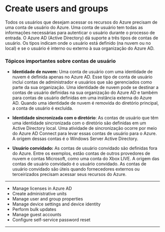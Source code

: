 # Create users and groups
Todos os usuários que desejam acessar os recursos do Azure precisam de uma conta de usuário do Azure. Uma conta de usuário tem todas as informações necessárias para autenticar o usuário durante o processo de entrada. O Azure AD (Active Directory) dá suporte a três tipos de contas de usuário. Os tipos indicam onde o usuário está definido (na nuvem ou no local) e se o usuário é interno ou externo à sua organização do Azure AD.  

### Tópicos importantes sobre contas de usuário
- **Identidade de nuvem:** Uma conta de usuário com uma identidade de nuvem é definida apenas no Azure AD. Esse tipo de conta de usuário inclui contas de administrador e usuários que são gerenciados como parte da sua organização. Uma identidade de nuvem pode se destinar a contas de usuário definidas na sua organização do Azure AD e também para contas de usuário definidas em uma instância externa do Azure AD. Quando uma identidade de nuvem é removida do diretório principal, a conta de usuário é excluída.

- **Identidade sincronizada com o diretório**: As contas de usuário que têm uma identidade sincronizada com o diretório são definidas em um Active Directory local. Uma atividade de sincronização ocorre por meio do Azure AD Connect para levar essas contas de usuário para o Azure. A origem dessas contas é o Windows Server Active Directory.

- **Usuário convidado:** As contas de usuário convidado são definidas fora do Azure. Entre os exemplos, estão contas de outros provedores de nuvem e contas Microsoft, como uma conta do Xbox LIVE. A origem das contas de usuário convidado é o usuário convidado. As contas de usuário convidado são úteis quando fornecedores externos ou terceirizados precisam acessar seus recursos do Azure.












---
- Manage licenses in Azure AD
- Create administrative units
- Manage user and group properties
- Manage device settings and device identity
- Perform bulk updates
- Manage guest accounts
- Configure self-service password reset

---